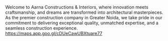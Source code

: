 Welcome to Aarna Constructions & Interiors, where innovation meets craftsmanship, and dreams are transformed into architectural masterpieces. As the premier construction company in Greater Noida, we take pride in our commitment to delivering exceptional quality, unmatched expertise, and a seamless construction experience.
https://maps.app.goo.gl/cDUeCawUBXtuare77
